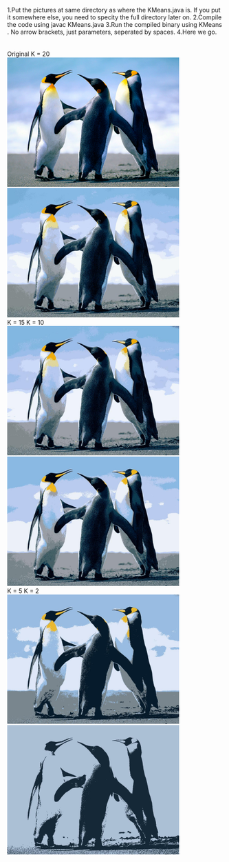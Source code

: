 1.Put the pictures at same directory as where the KMeans.java is. If you put it somewhere else, you need to specity the full directory later on.
2.Compile the code using javac KMeans.java
3.Run the compiled binary using KMeans <input-image> <k> <output-image>. No arrow brackets, just parameters, seperated by spaces.
4.Here we go.
<br><br><br>
Original						K = 20
<br>
<img src="images/Penguins.jpg" width="400">
<img src="images/Penguins_K20.jpg" width="400">
<br>
K = 15							K = 10
<br>
<img src="images/Penguins_K15.jpg" width="400">
<img src="images/Penguins_K10.jpg" width="400">
<br>
K = 5							K = 2
<br>
<img src="images/Penguins_K5.jpg" width="400">
<img src="images/Penguins_K2.jpg" width="400">
